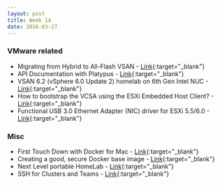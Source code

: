 ```yaml
---
layout: post
title: Week 14
date: 2016-03-27
---
```


### VMware related

* Migrating from Hybrid to All-Flash VSAN -
  [Link](http://vmwa.re/1u5){:target="_blank"}
* API Documentation with Platypus -
  [Link](http://cloudmaniac.net/platypus-api/){:target="_blank"}
* VSAN 6.2 (vSphere 6.0 Update 2) homelab on 6th Gen Intel NUC -
  [Link](http://www.virtuallyghetto.com/2016/03/vsan-6-2-vsphere-6-0-update-2-homelab-on-6th-gen-intel-nuc.html){:target="_blank"}
* How to bootstrap the VCSA using the ESXi Embedded Host Client? -
  [Link](http://www.virtuallyghetto.com/2015/12/how-to-bootstrap-the-vcsa-using-the-esxi-embedded-host-client.html){:target="_blank"}
* Functional USB 3.0 Ethernet Adapter (NIC) driver for ESXi 5.5/6.0 -
  [Link](http://ift.tt/1ojSKz0){:target="_blank"}

### Misc

* First Touch Down with Docker for Mac -
  [Link](http://blog.hypriot.com/post/first-touch-down-with-docker-for-mac/){:target="_blank"}
* Creating a good, secure Docker base image -
  [Link](http://heiber.im/post/creating-a-solid-docker-base-image/){:target="_blank"}
* Next Level portable HomeLab -
  [Link](http://blog.infrageeks.com/blog/2016/3/29/my-new-mobile-lab.html){:target="_blank"}
* SSH for Clusters and Teams -
  [Link](http://gravitational.com/teleport/){:target="_blank"}
